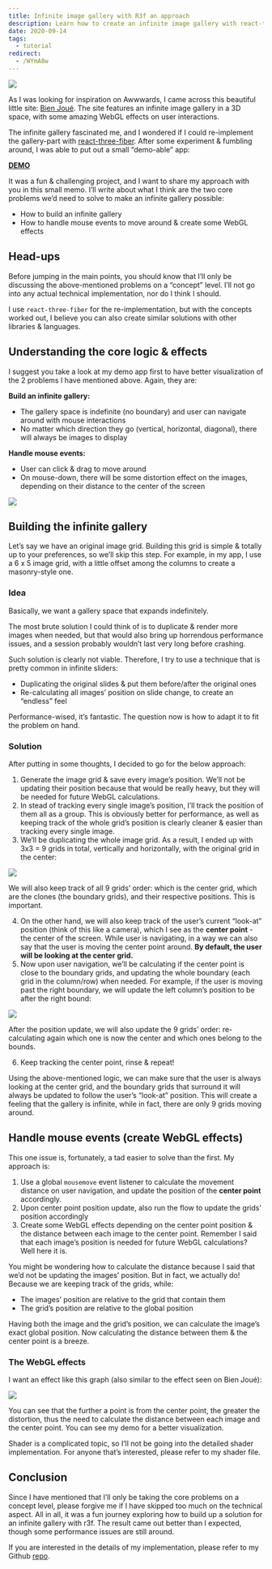 ```yaml
---
title: Infinite image gallery with R3f an approach
description: Learn how to create an infinite image gallery with react-three-fiber featuring smooth mouse navigation and WebGL distortion effects for an endless 3D browsing experience.
date: 2020-09-14
tags:
  - tutorial
redirect:
  - /WYmA8w
---
```


![](assets/infinite-image-gallery-with-r3f---an-approach_eb91b6c0aa14997e1a88191e1acaa8dd_md5.webp)

As I was looking for inspiration on Awwwards, I came across this beautiful little site: [Bien Joué](https://bien-joue.ca/fr/). The site features an infinite image gallery in a 3D space, with some amazing WebGL effects on user interactions.

The infinite gallery fascinated me, and I wondered if I could re-implement the gallery-part with [react-three-fiber](https://github.com/react-spring/react-three-fiber). After some experiment & fumbling around, I was able to put out a small “demo-able” app:

**[DEMO](https://nnl-infinite-image-gallery.netlify.app/)**

It was a fun & challenging project, and I want to share my approach with you in this small memo. I’ll write about what I think are the two core problems we’d need to solve to make an infinite gallery possible:

- How to build an infinite gallery
- How to handle mouse events to move around & create some WebGL effects

## Head-ups

Before jumping in the main points, you should know that I’ll only be discussing the above-mentioned problems on a “concept” level. I’ll not go into any actual technical implementation, nor do I think I should.

I use `react-three-fiber` for the re-implementation, but with the concepts worked out, I believe you can also create similar solutions with other libraries & languages.

## Understanding the core logic & effects

I suggest you take a look at my demo app first to have better visualization of the 2 problems I have mentioned above. Again, they are:

**Build an infinite gallery:**

- The gallery space is indefinite (no boundary) and user can navigate around with mouse interactions
- No matter which direction they go (vertical, horizontal, diagonal), there will always be images to display

**Handle mouse events:**

- User can click & drag to move around
- On mouse-down, there will be some distortion effect on the images, depending on their distance to the center of the screen

![](assets/infinite-image-gallery-with-r3f---an-approach_2e152cf173f2ed991e018bb6126f6cc3_md5.webp)

## Building the infinite gallery

Let’s say we have an original image grid. Building this grid is simple & totally up to your preferences, so we’ll skip this step. For example, in my app, I use a 6 x 5 image grid, with a little offset among the columns to create a masonry-style one.

### Idea

Basically, we want a gallery space that expands indefinitely.

The most brute solution I could think of is to duplicate & render more images when needed, but that would also bring up horrendous performance issues, and a session probably wouldn’t last very long before crashing.

Such solution is clearly not viable. Therefore, I try to use a technique that is pretty common in infinite sliders:

- Duplicating the original slides & put them before/after the original ones
- Re-calculating all images’ position on slide change, to create an “endless” feel

Performance-wised, it’s fantastic. The question now is how to adapt it to fit the problem on hand.

### Solution

After putting in some thoughts, I decided to go for the below approach:

1. Generate the image grid & save every image’s position. We’ll not be updating their position because that would be really heavy, but they will be needed for future WebGL calculations.
2. In stead of tracking every single image’s position, I’ll track the position of them all as a group. This is obviously better for performance, as well as keeping track of the whole grid’s position is clearly cleaner & easier than tracking every single image.
3. We’ll be duplicating the whole image grid. As a result, I ended up with 3x3 = 9 grids in total, vertically and horizontally, with the original grid in the center:

![](assets/infinite-image-gallery-with-r3f---an-approach_541015267939c46a3258073ebd192e01_md5.webp)

We will also keep track of all 9 grids’ order: which is the center grid, which are the clones (the boundary grids), and their respective positions. This is important.

4. On the other hand, we will also keep track of the user’s current “look-at” position (think of this like a camera), which I see as the **center point** - the center of the screen. While user is navigating, in a way we can also say that the user is moving the center point around. **By default, the user will be looking at the center grid.**
5. Now upon user navigation, we’ll be calculating if the center point is close to the boundary grids, and updating the whole boundary (each grid in the column/row) when needed. For example, if the user is moving past the right boundary, we will update the left column’s position to be after the right bound:

![](assets/infinite-image-gallery-with-r3f---an-approach_8d2876047f5078dfd49bb28cb7703643_md5.webp)

After the position update, we will also update the 9 grids’ order: re-calculating again which one is now the center and which ones belong to the bounds.

6. Keep tracking the center point, rinse & repeat!

Using the above-mentioned logic, we can make sure that the user is always looking at the center grid, and the boundary grids that surround it will always be updated to follow the user’s “look-at” position. This will create a feeling that the gallery is infinite, while in fact, there are only 9 grids moving around.

## Handle mouse events (create WebGL effects)

This one issue is, fortunately, a tad easier to solve than the first. My approach is:

1. Use a global `mousemove` event listener to calculate the movement distance on user navigation, and update the position of the **center point** accordingly.
2. Upon center point position update, also run the flow to update the grids’ position accordingly
3. Create some WebGL effects depending on the center point position & the distance between each image to the center point. Remember I said that each image’s position is needed for future WebGL calculations? Well here it is.

You might be wondering how to calculate the distance because I said that we’d not be updating the images’ position. But in fact, we actually do! Because we are keeping track of the grids, while:

- The images’ position are relative to the grid that contain them
- The grid’s position are relative to the global position

Having both the image and the grid’s position, we can calculate the image’s exact global position. Now calculating the distance between them & the center point is a breeze.

### The WebGL effects

I want an effect like this graph (also similar to the effect seen on Bien Joué):

![](assets/infinite-image-gallery-with-r3f---an-approach_8ae015f43c500413e1239f24be2847cd_md5.webp)

You can see that the further a point is from the center point, the greater the distortion, thus the need to calculate the distance between each image and the center point. You can see my demo for a better visualization.

Shader is a complicated topic, so I’ll not be going into the detailed shader implementation. For anyone that’s interested, please refer to my shader file.

## Conclusion

Since I have mentioned that I’ll only be taking the core problems on a concept level, please forgive me if I have skipped too much on the technical aspect. All in all, it was a fun journey exploring how to build up a solution for an infinite gallery with r3f. The result came out better than I expected, though some performance issues are still around.

If you are interested in the details of my implementation, please refer to my Github [repo](https://github.com/ngolapnguyen/infinite-image-gallery).
